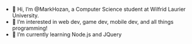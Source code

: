 - 👋 Hi, I’m @MarkHozan, a Computer Science student at Wilfrid Laurier University.
- 👀 I’m interested in web dev, game dev, mobile dev, and all things programming!
- 🌱 I’m currently learning Node.js and JQuery

<!---
MarkHozan/MarkHozan is a ✨ special ✨ repository because its `README.md` (this file) appears on your GitHub profile.
You can click the Preview link to take a look at your changes.
--->
